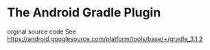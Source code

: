 The Android Gradle Plugin
=========================
orginal source code
See https://android.googlesource.com/platform/tools/base/+/gradle_3.1.2
